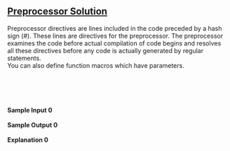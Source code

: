 ## **[Preprocessor Solution](https://www.hackerrank.com/challenges/preprocessor-solution)** 
Preprocessor directives are lines included in the code preceded by a hash sign (#). These lines are directives for the preprocessor. The preprocessor examines the code before actual compilation of code begins and resolves all these directives before any code is actually generated by regular statements.<br>You can also define function macros which have parameters.<br><br><br><br><br><br>**Sample Input 0**<br><br>**Sample Output 0**<br><br>**Explanation 0**<br><br>
